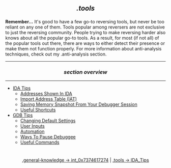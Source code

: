 ## *<p align='center'>.tools</p>*

__Remember...__
It's good to have a few go-to reversing tools, but never be too reliant on any one of them. Tools popular among reversers are not exclusive to just the reversing community. People trying to make reversing harder also knows about all the popular go-to tools. As a result, for most (if not all) of the popular tools out there, there are ways to either detect their presence or make them not function properly. For more information about anti-analysis techniques, check out my .anti\-analysis section.

---
### *<p align='center'> section overview </p>*
---
* [IDA Tips](IDA_Tips.md)
  * [Addresses Shown In IDA](IDA_Tips.md)
  * [Import Address Table (IAT)](IDA_Tips.md)
  * [Saving Memory Snapshot From Your Debugger Session](IDA_Tips.md)
  * [Useful Shortcuts](IDA_Tips.md)
* [GDB Tips](GDB_Tips.md)
  * [Changing Default Settings](GDB_Tips.md)
  * [User Inputs](GDB_Tips.md)
  * [Automation](GDB_Tips.md)
  * [Ways To Pause Debuggee](GDB_Tips.md)
  * [Useful Commands](GDB_Tips.md)

#
<p align='center'><a href="/contents/general_knowledge/int_0x7374617274.md">.general-knowledge -> int_0x7374617274</a> | <a href="/contents/tools/IDA_Tips.md">.tools -> IDA_Tips</a></p>
